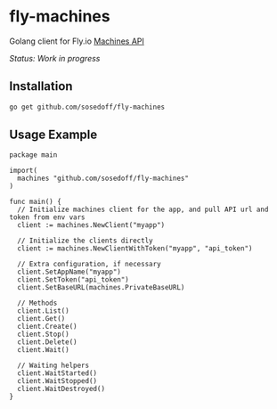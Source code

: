 # fly-machines

Golang client for Fly.io [Machines API](https://fly.io/docs/machines/working-with-machines/)

_Status: Work in progress_

## Installation

```bash
go get github.com/sosedoff/fly-machines
```

## Usage Example

```golang
package main

import(
  machines "github.com/sosedoff/fly-machines"
)

func main() {
  // Initialize machines client for the app, and pull API url and token from env vars
  client := machines.NewClient("myapp")

  // Initialize the clients directly
  client := machines.NewClientWithToken("myapp", "api_token")

  // Extra configuration, if necessary
  client.SetAppName("myapp")
  client.SetToken("api_token")
  client.SetBaseURL(machines.PrivateBaseURL)

  // Methods
  client.List()
  client.Get()
  client.Create()
  client.Stop()
  client.Delete()
  client.Wait()

  // Waiting helpers
  client.WaitStarted()
  client.WaitStopped()
  client.WaitDestroyed()
}
```
